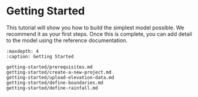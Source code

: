 # Getting Started 

This tutorial will show you how to build the simplest model possible. We recommend it as your first steps. Once 
this is complete, you can add detail to the model using the reference documentation. 

```{toctree}
:maxdepth: 4
:caption: Getting Started

getting-started/prerequisites.md
getting-started/create-a-new-project.md
getting-started/upload-elevation-data.md
getting-started/define-boundaries.md
getting-started/define-rainfall.md
```
